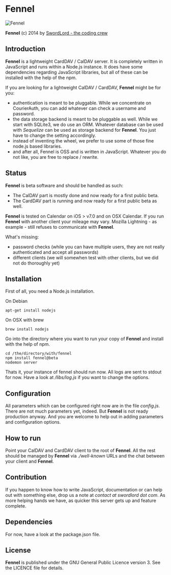 Fennel
======

![Fennel](https://raw.github.com/LordEidi/fennel/master/fennel_logo.png)

**Fennel** (c) 2014 by [SwordLord - the coding crew](http://www.swordlord.com/)

## Introduction ##

**Fennel** is a lightweight CardDAV / CalDAV server. It is completely written in JavaScript and runs within a Node.js instance.
It does have some dependencies regarding JavaScript libraries, but all of these can be installed with the help of the npm.

If you are looking for a lightweight CalDAV / CardDAV, **Fennel** might be for you:

- authentication is meant to be pluggable. While we concentrate on CourierAuth, you can add whatever can check a
username and password.
- the data storage backend is meant to be pluggable as well. While we start with SQLite3, we do use an ORM. Whatever
database can be used with *Sequelize* can be used as storage backend for **Fennel**. You just have to change the setting
accordingly.
- instead of inventing the wheel, we prefer to use some of those fine node.js based libraries.
- and after all, Fennel is OSS and is written in JavaScript. Whatever you do not like, you are free to replace / rewrite.


## Status ##

**Fennel** is beta software and should be handled as such:

- The CalDAV part is mostly done and now ready for a first public beta.
- The CardDAV part is running and now ready for a first public beta as well.

**Fennel** is tested on Calendar on iOS > v7.0 and on
OSX Calendar. If you run **Fennel** with another client your mileage may vary. Mozilla Lightning - as example - still
refuses to communicate with **Fennel**.

What's missing:

- password checks (while you can have multiple users, they are not really authenticated and accept all passwords)
- different clients (we will somewhen test with other clients, but we did not do thoroughly yet)


## Installation ##

First of all, you need a Node.js installation.

On Debian

    apt-get install nodejs

On OSX with brew

    brew install nodejs

Go into the directory where you want to run your copy of **Fennel** and install with the help of npm.

    cd /the/directory/with/fennel
    npm install fennel@beta
    nodemon server

Thats it, your instance of fennel should run now. All logs are sent to stdout for now. Have a look at */libs/log.js* if
you want to change the options.


## Configuration ##

All parameters which can be configured right now are in the file *config.js*. There are not much parameters yet, indeed.
But **Fennel** is not ready production anyway. And you are welcome to help out in adding parameters and configuration
options.


## How to run ##

Point your CalDAV and CardDAV client to the root of **Fennel**. All the rest should be managed by **Fennel** via
*./well-known* URLs and the chat between your client and **Fennel**.


## Contribution ##

If you happen to know how to write JavaScript, documentation or can help out with something else, drop us a note at *contact at swordlord dot com*. As more
helping hands we have, as quicker this server gets up and feature complete.


## Dependencies ##

For now, have a look at the package.json file.


## License ##

**Fennel** is published under the GNU General Public Licence version 3. See the LICENCE file for details.